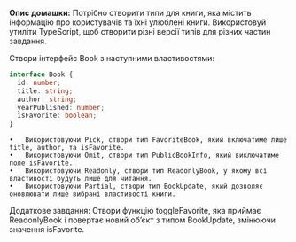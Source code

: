 **Опис домашки:** 
Потрібно створити типи для книги, яка містить інформацію про користувачів та їхні улюблені книги. 
Використовуй утиліти TypeScript, щоб створити різні версії типів для різних частин завдання.

Створи інтерфейс Book з наступними властивостями:
```ts
interface Book {
  id: number;
  title: string;
  author: string;
  yearPublished: number;
  isFavorite: boolean;
}
```
	•	Використовуючи Pick, створи тип FavoriteBook, який включатиме лише title, author, та isFavorite.
	•	Використовуючи Omit, створи тип PublicBookInfo, який виключатиме поле isFavorite.
	•	Використовуючи Readonly, створи тип ReadonlyBook, у якому всі властивості будуть лише для читання.
	•	Використовуючи Partial, створи тип BookUpdate, який дозволяє оновлювати лише вибрані властивості книги.

Додаткове завдання: 
Створи функцію toggleFavorite, яка приймає ReadonlyBook і повертає новий об’єкт з типом BookUpdate, змінюючи значення isFavorite.
